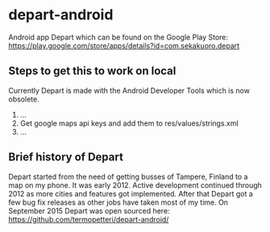 # depart-android

Android app Depart which can be found on the Google Play Store: https://play.google.com/store/apps/details?id=com.sekakuoro.depart

## Steps to get this to work on local

Currently Depart is made with the Android Developer Tools which is now obsolete.

1. ...
2. Get google maps api keys and add them to res/values/strings.xml
3. ...


## Brief history of Depart

Depart started from the need of getting busses of Tampere, Finland to a map on my phone.
It was early 2012. Active development continued through 2012 as more cities and features got implemented.
After that Depart got a few bug fix releases as other jobs have taken most of my time.
On September 2015 Depart was open sourced here: https://github.com/termopetteri/depart-android/
